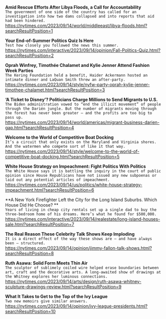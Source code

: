**Amid Rescue Efforts After Libya Floods, a Call for Accountability**\
`The government of one side of the country has called for an investigation into how two dams collapsed and into reports that aid had been hindered.`\
https://nytimes.com/2023/09/14/world/middleeast/libya-floods.html?searchResultPosition=1

**Your End-of-Summer Politics Quiz Is Here**\
`Test how closely you followed the news this summer.`\
https://nytimes.com/interactive/2023/09/14/opinion/Fall-Politics-Quiz.html?searchResultPosition=2

**Oprah Winfrey, Timothée Chalamet and Kylie Jenner Attend Fashion Week Parties**\
`The Kering Foundation held a benefit, Haider Ackermann hosted an intimate dinner and LaQuan Smith threw an after-party.`\
https://nytimes.com/2023/09/14/style/nyfw-party-oprah-kylie-jenner-timothee-chalamet.html?searchResultPosition=3

**‘A Ticket to Disney’? Politicians Charge Millions to Send Migrants to U.S.**\
`The Biden administration vowed to “end the illicit movement” of people through the Darién jungle. But the number of migrants moving through the forest has never been greater — and the profits are too big to pass up.`\
https://nytimes.com/2023/09/14/world/americas/migrant-business-darien-gap.html?searchResultPosition=4

**Welcome to the World of Competitive Boat Docking**\
`It’s a circuit that only exists on the Maryland and Virginia shores. And the watermen who compete sort of like it that way.`\
https://nytimes.com/2023/09/14/style/welcome-to-the-world-of-competitive-boat-docking.html?searchResultPosition=5

**White House Strategy on Impeachment: Fight Politics With Politics**\
`The White House says it is battling the inquiry in the court of public opinion since House Republicans have not issued any new subpoenas or laid out any potential articles of impeachment.`\
https://nytimes.com/2023/09/14/us/politics/white-house-strategy-impeachment.html?searchResultPosition=6

**A New York Firefighter Left the City for the Long Island Suburbs. Which House Did He Choose? **\
`Years of living in cheap city rentals set up a single dad to buy the three-bedroom home of his dreams. Here’s what he found for $500,000.`\
https://nytimes.com/interactive/2023/09/14/realestate/long-island-houses-sale.html?searchResultPosition=7

**The Real Reason These Celebrity Talk Shows Keep Imploding**\
`It is a direct effect of the way these shows are — and have always been — structured.`\
https://nytimes.com/2023/09/14/opinion/jimmy-fallon-talk-shows.html?searchResultPosition=8

**Ruth Asawa: Solid Form Meets Thin Air**\
`The sculptor of sublimely coiled wire helped erase boundaries between art, craft and the decorative arts. A long-awaited show of drawings at the Whitney explores her luminous connections.`\
https://nytimes.com/2023/09/14/arts/design/ruth-asawa-whitney-sculpture-drawings-review.html?searchResultPosition=9

**What It Takes to Get to the Top of the Ivy League**\
`Two new memoirs give similar answers.`\
https://nytimes.com/2023/09/14/opinion/ivy-league-presidents.html?searchResultPosition=10

